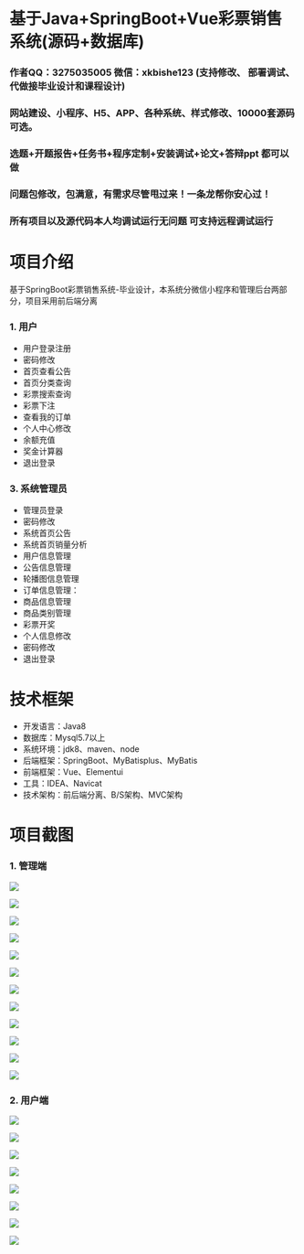 # 基于Java+SpringBoot+Vue彩票销售系统(源码+数据库)

### 作者QQ：3275035005 微信：xkbishe123 (支持修改、 部署调试、 代做接毕业设计和课程设计)

### 网站建设、小程序、H5、APP、各种系统、样式修改、10000套源码可选。

### 选题+开题报告+任务书+程序定制+安装调试+论文+答辩ppt 都可以做

### 问题包修改，包满意，有需求尽管甩过来！一条龙帮你安心过！

### 所有项目以及源代码本人均调试运行无问题 可支持远程调试运行

# 项目介绍
基于SpringBoot彩票销售系统-毕业设计，本系统分微信小程序和管理后台两部分，项目采用前后端分离

### 1. 用户

- 用户登录注册
- 密码修改
- 首页查看公告
- 首页分类查询
- 彩票搜索查询
- 彩票下注
- 查看我的订单
- 个人中心修改
- 余额充值
- 奖金计算器
- 退出登录

### 3. 系统管理员

- 管理员登录
- 密码修改
- 系统首页公告
- 系统首页销量分析
- 用户信息管理
- 公告信息管理
- 轮播图信息管理
- 订单信息管理：
- 商品信息管理
- 商品类别管理
- 彩票开奖
- 个人信息修改
- 密码修改
- 退出登录

# 技术框架
- 开发语言：Java8
- 数据库：Mysql5.7以上
- 系统环境：jdk8、maven、node
- 后端框架：SpringBoot、MyBatisplus、MyBatis
- 前端框架：Vue、Elementui
- 工具：IDEA、Navicat
- 技术架构：前后端分离、B/S架构、MVC架构
# 项目截图

### 1. 管理端

![](image/A1.png)

![](image/A2.png)

![](image/A3.png)

![](image/A4.png)

![](image/A5.png)

![](image/A6.png)

![](image/A7.png)

![](image/A8.png)

![](image/A9.png)

![](image/A10.png)

![](image/A11.png)

![](image/A12.png)

### 2. 用户端

![](image/B1.png)

![](image/B2.png)

![](image/B3.png)

![](image/B4.png)

![](image/B5.png)

![](image/B6.png)

![](image/B7.png)

![](image/B8.png)
